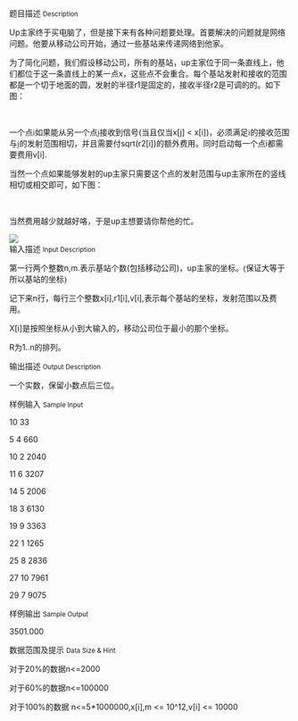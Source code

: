 <div class="panel panel-default">
<div class="area-title">
<span>
题目描述
<small>Description</small>
</span></div>
<div class="panel-body">

<p>Up主家终于买电脑了，但是接下来有各种问题要处理。首要解决的问题就是网络问题。他要从移动公司开始，通过一些基站来传递网络到他家。</p><p>为了简化问题，我们假设移动公司，所有的基站，up主家位于同一条直线上，他们都位于这一条直线上的某一点x，这些点不会重合。每个基站发射和接收的范围都是一个切于地面的圆，发射的半径r1是固定的，接收半径r2是可调的的。如下图：</p><p> </p><p>一个点<span style="font-family: 'Times New Roman';">i</span><span style="">如果能从另一个点</span><span style="font-family: 'Times New Roman';">j</span><span style="">接收到信号</span>(当且仅当x[j] &lt; x[i])，必须满足<span style="font-family: 'Times New Roman';">i</span><span style="">的接收范围与</span><span style="font-family: 'Times New Roman';">j</span><span style="">的发射范围相切，并且需要付</span>sqrt(r2[i])的额外费用。同时启动每一个点i都需要费用v[i].</p><p>当然一个点如果能够发射的up主家只需要这个点的发射范围与up主家所在的竖线相切或相交即可，如下图：</p><p> </p><p>当然费用越少就越好咯，于是up主想要请你帮他的忙。</p>

<img src="/source/codevs/codevs-1807/img/aHR0cDovL3d3dy5qb3lvaS5jbi9wcm9ibGVtL2NvZGV2cy0xODA3L2h0dHA6Ly9jb2RldnMuY24vbWVkaWEvaW1hZ2UvMTgwNy5qcGc=.jpg" style="max-width:700px">

</div>
</div>

<div class="panel panel-default">
<div class="area-title">
<span>
输入描述
<small>Input Description</small>
</span></div>
<div class="panel-body">
<p>第一行两个整数n,m.表示基站个数(包括移动公司)，up主家的坐标。<span style="font-family: 'Times New Roman';">(</span><span style="">保证大等于所以基站的坐标</span><span style="font-family: 'Times New Roman';">)</span></p><p>记下来n行，每行三个整数x[i],r1[i],v[i],表示每个基站的坐标，发射范围以及费用。</p><p>X[i]是按照坐标从小到大输入的，移动公司位于最小的那个坐标。</p><p>R为1..n的排列。</p>

</div>
</div>
<div  class="panel panel-default">
<div class="area-title">
<span>
输出描述
<small>Output Description</small>
</span></div>
<div class="panel-body">

<p class="p0">一个实数，保留小数点后三位。</p>

</div>
</div>


<div class="panel panel-default">
<div class="area-title">
<span>
样例输入
<small>Sample Input</small>
</span></div>
<div class="panel-body">
<p>10 33</p><p>5 4 660</p><p>10 2 2040</p><p>11 6 3207</p><p>14 5 2006</p><p>18 3 6130</p><p>19 9 3363</p><p>22 1 1265</p><p>25 8 2836</p><p>27 10 7961</p><p>29 7 9075</p>

</div>
</div>

<div class="panel panel-default">
<div class="area-title">
<span>
样例输出
<small>Sample Output</small>
</span></div>
<div class="panel-body">
<p>3501.000</p>

</div>
</div>

<div class="panel panel-default">
<div class="area-title">
<span>
数据范围及提示
<small>Data Size & Hint</small>
</span></div>
<div class="panel-body">
<p>对于20%的数据n&lt;=2000</p><p>对于60%的数据n&lt;=100000</p><p>对于100%的数据 n&lt;=5*1000000,x[i],m &lt;= 10^12,v[i] &lt;= 10000</p>
</div>
</div>